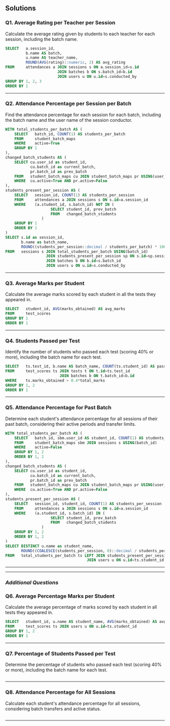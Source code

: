 ## Solutions

### Q1. **Average Rating per Teacher per Session**
   Calculate the average rating given by students to each teacher for each session, including the batch name.

```SQL
SELECT   a.session_id, 
	     b.name AS batch, 
	     u.name AS teacher_name,
         ROUND(AVG(rating)::numeric, 2) AS avg_rating       
FROM     attendances a JOIN sessions s ON a.session_id=s.id
                       JOIN batches b ON s.batch_id=b.id
                       JOIN users u ON u.id=s.conducted_by
GROUP BY 1, 2, 3
ORDER BY 1
```

---

### Q2. **Attendance Percentage per Session per Batch**
   Find the attendance percentage for each session for each batch, including the batch name and the user name of the session conductor.


```SQL
WITH total_students_per_batch AS (
	SELECT   batch_id, COUNT(1) AS students_per_batch
	FROM     student_batch_maps
	WHERE    active=True
	GROUP BY 1
),
changed_batch_students AS (
	SELECT cu.user_id as student_id, 
		   cu.batch_id as current_batch, 
		   pr.batch_id as prev_batch
	FROM   student_batch_maps cu JOIN student_batch_maps pr USING(user_id)
	WHERE  cu.active=True AND pr.active=False
),
students_present_per_session AS (
	SELECT   session_id, COUNT(1) AS students_per_session
    FROM     attendances a JOIN sessions s ON s.id=a.session_id
	WHERE    (a.student_id, s.batch_id) NOT IN (
	                SELECT student_id, prev_batch
	                FROM   changed_batch_students
				)  
	GROUP BY 1
	ORDER BY 1
)
SELECT s.id as session_id, 
	   b.name as batch_name,
       ROUND((students_per_session::decimal / students_per_batch) * 100.0, 2) as attendance_percentage
FROM   sessions s JOIN total_students_per_batch USING(batch_id)
                  JOIN students_present_per_session sp ON s.id=sp.session_id
	              JOIN batches b ON b.id=s.batch_id
	              JOIN users u ON u.id=s.conducted_by

```

---

### Q3. **Average Marks per Student**
   Calculate the average marks scored by each student in all the tests they appeared in.

```SQL
SELECT   student_id, AVG(marks_obtained) AS avg_marks
FROM     test_scores
GROUP BY 1
ORDER BY 1
```

---

### Q4. **Students Passed per Test**
   Identify the number of students who passed each test (scoring 40% or more), including the batch name for each test.

```SQL
SELECT   ts.test_id, b.name AS batch_name, COUNT(ts.student_id) AS passed_students_count
FROM     test_scores ts JOIN tests t ON t.id=ts.test_id 
						JOIN batches b ON t.batch_id=b.id 
WHERE    ts.marks_obtained > 0.4*total_marks
GROUP BY 1, 2
ORDER BY 1
```

---

### Q5. **Attendance Percentage for Past Batch**
   Determine each student's attendance percentage for all sessions of their past batch, considering their active periods and transfer limits.

```SQL
WITH total_students_per_batch AS (
	SELECT   batch_id, sbm.user_id AS student_id, COUNT(1) AS students_per_batch
	FROM     student_batch_maps sbm JOIN sessions s USING(batch_id)
	WHERE    active=False
	GROUP BY 1, 2
	ORDER BY 1, 2
),
changed_batch_students AS (
	SELECT cu.user_id as student_id, 
		   cu.batch_id as current_batch, 
		   pr.batch_id as prev_batch
	FROM   student_batch_maps cu JOIN student_batch_maps pr USING(user_id)
	WHERE  cu.active=True AND pr.active=False
),
students_present_per_session AS (
	SELECT   session_id, student_id, COUNT(1) AS students_per_session
    FROM     attendances a JOIN sessions s ON s.id=a.session_id
	WHERE    (a.student_id, s.batch_id) IN (
	                SELECT student_id, prev_batch
	                FROM   changed_batch_students
				)  
	GROUP BY 1, 2
	ORDER BY 1, 2
)
SELECT DISTINCT u.name as student_name,
       ROUND((COALESCE(students_per_session, 0)::decimal / students_per_batch) * 100.0, 2) as attendance_percentage
FROM   total_students_per_batch ts LEFT JOIN students_present_per_session sp USING(student_id)
									JOIN users u ON u.id=ts.student_id


```

---
---

### *Additional Questions*

### Q6. **Average Percentage Marks per Student**
   Calculate the average percentage of marks scored by each student in all tests they appeared in.

```SQL
SELECT   student_id, u.name AS student_name, AVG(marks_obtained) AS avg_marks
FROM     test_scores ts JOIN users u ON u.id=ts.student_id
GROUP BY 1, 2
ORDER BY 1
```

---

### Q7. **Percentage of Students Passed per Test**
   Determine the percentage of students who passed each test (scoring 40% or more), including the batch name for each test.

```SQL

```

---

### Q8. **Attendance Percentage for All Sessions**
   Calculate each student's attendance percentage for all sessions, considering batch transfers and active status.

```SQL

```

---
